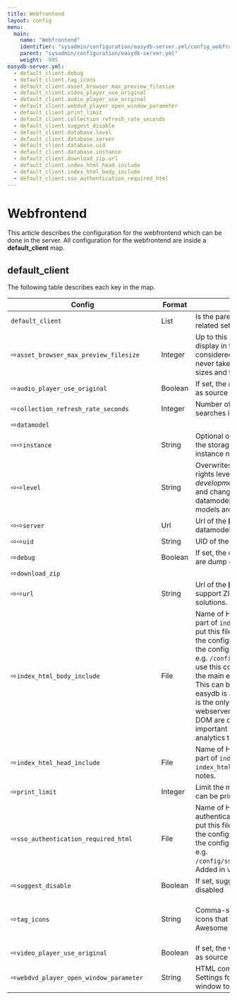 ```yaml
---
title: Webfrontend
layout: config
menu:
  main:
    name: "Webfrontend"
    identifier: "sysadmin/configuration/easydb-server.yml/config_webfrontend"
    parent: "sysadmin/configuration/easydb-server.yml"
    weight: -995
easydb-server.yml:
  - default_client.debug
  - default_client.tag_icons
  - default_client.asset_browser_max_preview_filesize
  - default_client.video_player_use_original
  - default_client.audio_player_use_original
  - default_client.webdvd_player_open_window_parameter
  - default_client.print_limit
  - default_client.collection_refresh_rate_seconds
  - default_client.suggest_disable
  - default_client.database.level
  - default_client.database.server
  - default_client.database.uid
  - default_client.database.instance
  - default_client.download_zip.url
  - default_client.index_html_head_include
  - default_client.index_html_body_include
  - default_client.sso_authentication_required_html
---
```


# Webfrontend

This article describes the configuration for the webfrontend which can be done in the server. All configuration for the webfrontend are inside a **default_client** map.

## default_client

The following table describes each key in the map.

| <div style="width:325px">Config</div> | Format  | Description                                                  | Default |
| -------                                 | ------- | ------------------------------------------------------------ | ------- |
| `default_client` | List | Is the parent element which contains client related settings |
| &#8680;`asset_browser_max_preview_filesize`    | Integer | Up to this size, preview images for the display in the asset browser are considered. If not set to *`-1`*, the *Original* is never taken into account. If set to *`0`*, all sizes and the original are taken into account | - |
| &#8680;`audio_player_use_original`             | Boolean | If set, the audio player also uses the original as source for the HTML5 audio tag. | *false* |
| &#8680;`collection_refresh_rate_seconds`       | Integer | Number of seconds waited until the fixed searches in the Finder are updated. | *30* |
| &#8680;`datamodel`                              |         | | |
| &#8680;&#8680;`instance`                       | String  | Optional overwrite to the the identifier for the storage client on Fylr. If not set, the instance name of **easydb** is used. | - |
| &#8680;&#8680;`level`                          | String  | Overwrites the highest permitted database rights level. Allowed values are: *development* (the dev datamodel is visible and changeable), *current* (the current datamodel is visible), *commit* (both data models are visible and changeable). | - |
| &#8680;&#8680;`server`                         | Url     | Url of the [**Fylr** server](/en/sysadmin/configuration/fylr.yml/) to store a common datamodel among multiple **easydb** servers. | - |
| &#8680;&#8680;`uid`                            | String  | UID of the Fylr storage. | - |
| &#8680;`debug`                                 | Boolean | If set, the client is in debug mode, i.e. there are dump options in the context menu. | *false* |
| &#8680;`download_zip`                          |         | | |
| &#8680;&#8680;`url`                            | String  | Url of the [**Fylr** server](/en/sysadmin/configuration/fylr.yml/) ending in /zip to support ZIP downloads for certain customer solutions. | - |
| &#8680;`index_html_body_include`               | File    | Name of HTML file to be included in `body` part of `index.html`. It is recommended to put this file into the `config` directory next to the configuration files and reference it from the configuration using the `/config` prefix, e.g. `/config/include_body.html`. You can use this config to inject your own HTML into the main easydb webfrontend startpage. This can be used to serve a Sitemap. Since easydb is a single page app, the index.html is the only file loaded directly from the webserver. Afterwards, all changes in the DOM are done by Javascript. This is important to keep in mind when adding an analytics tool using this mechanism. | - |
| &#8680;`index_html_head_include`               | File    | Name of HTML file to be included in `head` part of `index.html`. See `index_html_body_include` for additional notes.| - |
| &#8680;`print_limit`                           | Integer | Limit the maximum number of objects that can be printed. | *1000* |
| &#8680;`sso_authentication_required_html`      | File    | Name of HTML file to be used on SSO authentication errors. It is recommended to put this file into the `config` directory next to the configuration files and reference it from the configuration using the `/config` prefix, e.g. `/config/sso_authentication_required.html`. Added in version 5.62.0 |
| &#8680;`suggest_disable`                       | Boolean | If set, suggestions in input fields are disabled | *false* |
| &#8680;`tag_icons`                             | String  | Comma-separated trick. Icon names for tag icons that can be stored for tags. Font-Awesome and CUI designations are allowed | *bolt, check, cloud, warning, legal* |
| &#8680;`video_player_use_original`             | Boolean | If set, the video player also uses the original as source for the HTML5 video tag. | *false* |
| &#8680;`webdvd_player_open_window_parameter`   | String  | HTML compliant string for [window.open](https://developer.mozilla.org/en-US/docs/Web/API/Window/open). Settings for opening the new browser window to play a web DVD | - |

